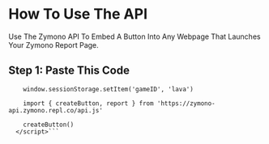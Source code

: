 # How To Use The API
Use The Zymono API To Embed A Button Into Any Webpage That Launches Your Zymono Report Page.

## Step 1: Paste This Code
```  <script type="module" id="zymono-script">
    window.sessionStorage.setItem('gameID', 'lava')
    
    import { createButton, report } from 'https://zymono-api.zymono.repl.co/api.js'

    createButton()
  </script>```
